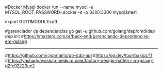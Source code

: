 #Docker Mysql
    docker run --name mysql -e MYSQL_ROOT_PASSWORD=docker -d -p 3306:3306  mysql:latest


export GO111MODULE=off

#gerenciador de dependencias
    go get -u github.com/golang/dep/cmd/dep
    dep init
    #https://imasters.com.br/back-end/gerenciando-dependencias-em-golang

------------------------------------------------------------
#https://github.com/jojoarianto/go-ddd-api
#https://go.dev/tour/basics/11
#https://yashodgayashan.medium.com/factory-design-pattern-in-golang-d2fc92223ee2